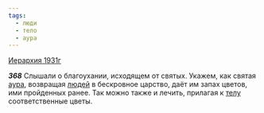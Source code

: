 ```yaml
---
tags:
  - люди
  - тело
  - аура
---
```


[Иерархия 1931г](/agni/1931)

___368___
Слышали о благоухании, исходящем от святых. Укажем, как святая [аура](/tag/#аура), возвращая [людей](/tag/#люди) в бескровное царство, даёт им запах цветов, ими пройденных ранее. Так можно также и лечить, прилагая к [телу](/tag/#тело) соответственные цветы.   

